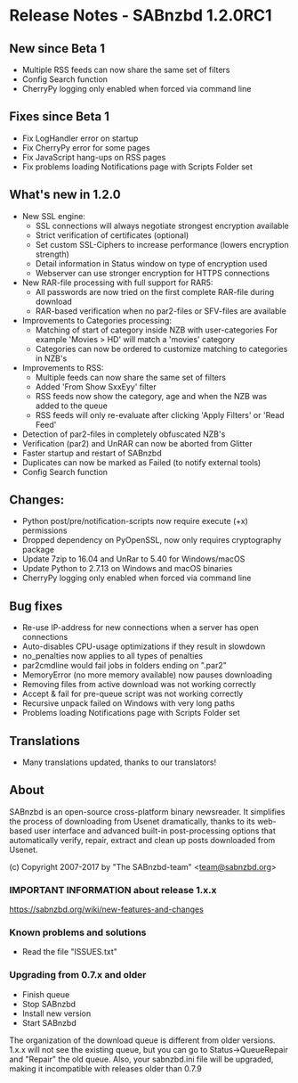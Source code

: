 Release Notes  -  SABnzbd 1.2.0RC1
====================================

## New since Beta 1
- Multiple RSS feeds can now share the same set of filters
- Config Search function
- CherryPy logging only enabled when forced via command line

## Fixes since Beta 1
- Fix LogHandler error on startup
- Fix CherryPy error for some pages
- Fix JavaScript hang-ups on RSS pages
- Fix problems loading Notifications page with Scripts Folder set

## What's new in 1.2.0
- New SSL engine:
  * SSL connections will always negotiate strongest encryption available
  * Strict verification of certificates (optional)
  * Set custom SSL-Ciphers to increase performance (lowers encryption strength)
  * Detail information in Status window on type of encryption used
  * Webserver can use stronger encryption for HTTPS connections
- New RAR-file processing with full support for RAR5:
  * All passwords are now tried on the first complete RAR-file during download
  * RAR-based verification when no par2-files or SFV-files are available
- Improvements to Categories processing:
  * Matching of start of category inside NZB with user-categories
    For example 'Movies > HD' will match a 'movies' category
  * Categories can now be ordered to customize matching to categories in NZB's
- Improvements to RSS:
  * Multiple feeds can now share the same set of filters
  * Added 'From Show SxxEyy' filter
  * RSS feeds now show the category, age and when the NZB was added to the queue
  * RSS feeds will only re-evaluate after clicking 'Apply Filters' or 'Read Feed'
- Detection of par2-files in completely obfuscated NZB's
- Verification (par2) and UnRAR can now be aborted from Glitter
- Faster startup and restart of SABnzbd
- Duplicates can now be marked as Failed (to notify external tools)
- Config Search function

## Changes:
- Python post/pre/notification-scripts now require execute (+x) permissions
- Dropped dependency on PyOpenSSL, now only requires cryptography package
- Update 7zip to 16.04 and UnRar to 5.40 for Windows/macOS
- Update Python to 2.7.13 on Windows and macOS binaries
- CherryPy logging only enabled when forced via command line

## Bug fixes
- Re-use IP-address for new connections when a server has open connections
- Auto-disables CPU-usage optimizations if they result in slowdown
- no_penalties now applies to all types of penalties
- par2cmdline would fail jobs in folders ending on ".par2"
- MemoryError (no more memory available) now pauses downloading
- Removing files from active download was not working correctly
- Accept & fail for pre-queue script was not working correctly
- Recursive unpack failed on Windows with very long paths
- Problems loading Notifications page with Scripts Folder set

## Translations
- Many translations updated, thanks to our translators!

## About
  SABnzbd is an open-source cross-platform binary newsreader.
  It simplifies the process of downloading from Usenet dramatically,
  thanks to its web-based user interface and advanced
  built-in post-processing options that automatically verify, repair,
  extract and clean up posts downloaded from Usenet.

  (c) Copyright 2007-2017 by "The SABnzbd-team" \<team@sabnzbd.org\>

### IMPORTANT INFORMATION about release 1.x.x
<https://sabnzbd.org/wiki/new-features-and-changes>

### Known problems and solutions
- Read the file "ISSUES.txt"

### Upgrading from 0.7.x and older
- Finish queue
- Stop SABnzbd
- Install new version
- Start SABnzbd

The organization of the download queue is different from older versions.
1.x.x will not see the existing queue, but you can go to
Status->QueueRepair and "Repair" the old queue.
Also, your sabnzbd.ini file will be upgraded, making it
incompatible with releases older than 0.7.9
